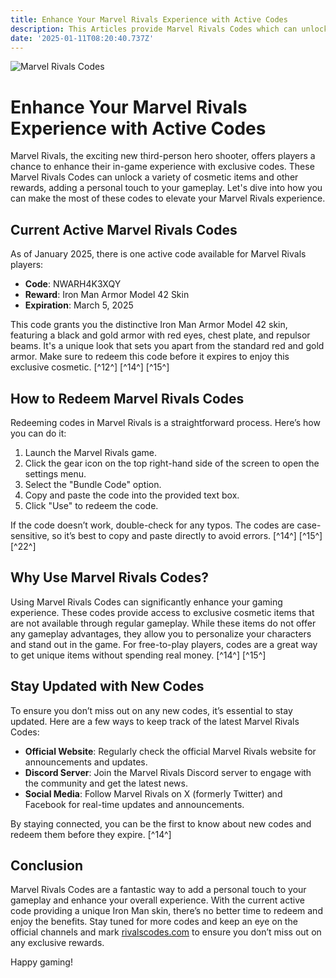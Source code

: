 ```yaml
---
title: Enhance Your Marvel Rivals Experience with Active Codes
description: This Articles provide Marvel Rivals Codes which can unlock a variety of cosmetic items and other rewards, adding a personal touch to your gameplay.
date: '2025-01-11T08:20:40.737Z'
---
```



![Marvel Rivals Codes](https://static1.srcdn.com/wordpress/wp-content/uploads/2024/12/moon-knight-spider-man-ironman-and-luna-snow-from-marvel-rivals.jpg?q=49&fit=crop&w=825&dpr=2)

# Enhance Your Marvel Rivals Experience with Active Codes

Marvel Rivals, the exciting new third-person hero shooter, offers players a chance to enhance their in-game experience with exclusive codes. These Marvel Rivals Codes can unlock a variety of cosmetic items and other rewards, adding a personal touch to your gameplay. Let's dive into how you can make the most of these codes to elevate your Marvel Rivals experience.

## Current Active Marvel Rivals Codes

As of January 2025, there is one active code available for Marvel Rivals players:

- **Code**: NWARH4K3XQY
- **Reward**: Iron Man Armor Model 42 Skin
- **Expiration**: March 5, 2025

This code grants you the distinctive Iron Man Armor Model 42 skin, featuring a black and gold armor with red eyes, chest plate, and repulsor beams. It's a unique look that sets you apart from the standard red and gold armor. Make sure to redeem this code before it expires to enjoy this exclusive cosmetic. [^12^] [^14^] [^15^]

## How to Redeem Marvel Rivals Codes

Redeeming codes in Marvel Rivals is a straightforward process. Here’s how you can do it:

1. Launch the Marvel Rivals game.
2. Click the gear icon on the top right-hand side of the screen to open the settings menu.
3. Select the "Bundle Code" option.
4. Copy and paste the code into the provided text box.
5. Click "Use" to redeem the code.

If the code doesn’t work, double-check for any typos. The codes are case-sensitive, so it’s best to copy and paste directly to avoid errors. [^14^] [^15^] [^22^]

## Why Use Marvel Rivals Codes?

Using Marvel Rivals Codes can significantly enhance your gaming experience. These codes provide access to exclusive cosmetic items that are not available through regular gameplay. While these items do not offer any gameplay advantages, they allow you to personalize your characters and stand out in the game. For free-to-play players, codes are a great way to get unique items without spending real money. [^14^] [^15^]

## Stay Updated with New Codes

To ensure you don’t miss out on any new codes, it’s essential to stay updated. Here are a few ways to keep track of the latest Marvel Rivals Codes:

- **Official Website**: Regularly check the official Marvel Rivals website for announcements and updates.
- **Discord Server**: Join the Marvel Rivals Discord server to engage with the community and get the latest news.
- **Social Media**: Follow Marvel Rivals on X (formerly Twitter) and Facebook for real-time updates and announcements.

By staying connected, you can be the first to know about new codes and redeem them before they expire. [^14^]

## Conclusion

Marvel Rivals Codes are a fantastic way to add a personal touch to your gameplay and enhance your overall experience. With the current active code providing a unique Iron Man skin, there’s no better time to redeem and enjoy the benefits. Stay tuned for more codes and keep an eye on the official channels and mark [rivalscodes.com](https://rivalscodes.com) to ensure you don’t miss out on any exclusive rewards. 

Happy gaming!